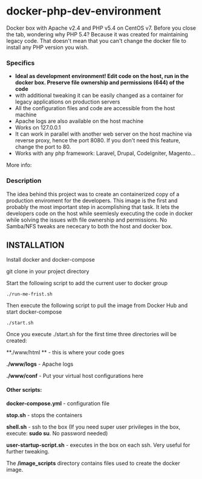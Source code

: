# docker-php-dev-environment
Docker box with Apache v2.4 and PHP v5.4 on CentOS v7. Before you close the tab, wondering why PHP 5.4? Because it was created for maintaining legacy code. That doesn't mean that you can't change the docker file to install any PHP version you wish.

### Specifics
- **Ideal as development environment! Edit code on the host, run in the docker box. Preserve file ownership and permissions (644) of the code**
- with additional tweaking it can be easily changed as a container for legacy applications on production servers
- All the configuration files and code are accessible from the host machine
- Apache logs are also available on the host machine
- Works on 127.0.0.1
- It can work in parallel with another web server on the host machine via reverse proxy, hence the port 8080. If you don't need this feature, change the port to 80.
- Works with any php framework: Laravel, Drupal, CodeIgniter, Magento...

More info:

### Description

The idea behind this project was to create an containerized copy of a production enviroment for the developers. This image is the first and probably the most important step in acomplishing that task. It lets the developers code on the host while seemlesly executing the code in docker while solving the issues with file ownership and permissions.
No Samba/NFS tweaks are nececary to  both the host and docker box.

## INSTALLATION
Install docker and docker-compose

git clone in your project directory

Start the following script to add the current user to docker group

	./run-me-frist.sh

Then execute the following script to pull the image from Docker Hub and start docker-compose

	./start.sh

Once you execute ./start.sh for the first time three directories will be created:

**./www/html ** - this is where your code goes

**./www/logs** - Apache logs

**./www/conf** - Put your virtual host configurations here

#### Other scripts:

**docker-compose.yml** - configuration file

**stop.sh** - stops the containers

**shell.sh** - ssh to the box (If you need super user privileges in the box, execute: **sudo su**. No password needed)

**user-startup-script.sh** - executes in the box on each ssh. Very useful for further tweaking.

The **/image_scripts** directory contains files used to create the docker image.
